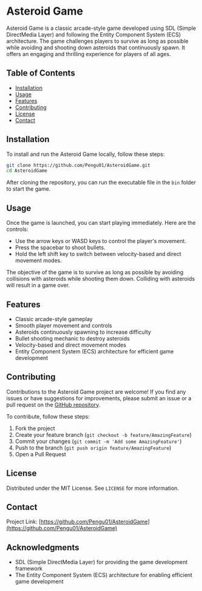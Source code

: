 # Asteroid Game

Asteroid Game is a classic arcade-style game developed using SDL (Simple DirectMedia Layer) and following the Entity Component System (ECS) architecture. The game challenges players to survive as long as possible while avoiding and shooting down asteroids that continuously spawn. It offers an engaging and thrilling experience for players of all ages.

## Table of Contents

- [Installation](#installation)
- [Usage](#usage)
- [Features](#features)
- [Contributing](#contributing)
- [License](#license)
- [Contact](#contact)

## Installation

To install and run the Asteroid Game locally, follow these steps:

```bash
git clone https://github.com/Pengu01/AsteroidGame.git
cd AsteroidGame
```

After cloning the repository, you can run the executable file in the `bin` folder to start the game.

## Usage

Once the game is launched, you can start playing immediately. Here are the controls:

- Use the arrow keys or WASD keys to control the player's movement.
- Press the spacebar to shoot bullets.
- Hold the left shift key to switch between velocity-based and direct movement modes.

The objective of the game is to survive as long as possible by avoiding collisions with asteroids while shooting them down. Colliding with asteroids will result in a game over.

## Features

- Classic arcade-style gameplay
- Smooth player movement and controls
- Asteroids continuously spawning to increase difficulty
- Bullet shooting mechanic to destroy asteroids
- Velocity-based and direct movement modes
- Entity Component System (ECS) architecture for efficient game development

## Contributing

Contributions to the Asteroid Game project are welcome! If you find any issues or have suggestions for improvements, please submit an issue or a pull request on the [GitHub repository](https://github.com/Pengu01/AsteroidGame).

To contribute, follow these steps:

1. Fork the project
2. Create your feature branch (`git checkout -b feature/AmazingFeature`)
3. Commit your changes (`git commit -m 'Add some AmazingFeature'`)
4. Push to the branch (`git push origin feature/AmazingFeature`)
5. Open a Pull Request

## License

Distributed under the MIT License. See `LICENSE` for more information.

## Contact

Project Link: [https://github.com/Pengu01/AsteroidGame](https://github.com/Pengu01/AsteroidGame)

## Acknowledgments

- SDL (Simple DirectMedia Layer) for providing the game development framework
- The Entity Component System (ECS) architecture for enabling efficient game development